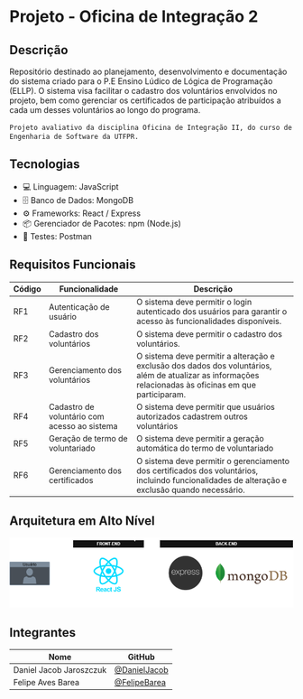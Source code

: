 # Projeto - Oficina de Integração 2

## Descrição

Repositório destinado ao planejamento, desenvolvimento e documentação do sistema criado para o P.E Ensino Lúdico de Lógica de Programação (ELLP). O sistema visa facilitar o cadastro dos voluntários envolvidos no projeto, bem como gerenciar os certificados de participação atribuídos a cada um desses voluntários ao longo do programa.

    Projeto avaliativo da disciplina Oficina de Integração II, do curso de Engenharia de Software da UTFPR.


## Tecnologias 

- 💻 Linguagem: JavaScript
- 🗄️ Banco de Dados: MongoDB
- ⚙️ Frameworks: React / Express
- 📦 Gerenciador de Pacotes: npm (Node.js)
- 🧪 Testes: Postman

## Requisitos Funcionais


| Código  | Funcionalidade                       | Descrição                                                                 |
|---------|--------------------------------------|---------------------------------------------------------------------------|
| RF1     | Autenticação de usuário              | O sistema deve permitir o login autenticado dos usuários para garantir o acesso às funcionalidades disponíveis.|
| RF2     | Cadastro dos voluntários             | O sistema deve permitir o cadastro dos voluntários.|
| RF3     | Gerenciamento dos voluntários        | O sistema deve permitir a alteração e exclusão dos dados dos voluntários, além de atualizar as informações relacionadas às oficinas em que participaram.|
| RF4     | Cadastro de voluntário com acesso ao sistema | O sistema deve permitir que usuários autorizados cadastrem outros voluntários|
| RF5     | Geração de termo de voluntariado     | O sistema deve permitir a geração automática do termo de voluntariado|
| RF6     | Gerenciamento dos certificados       | O sistema deve permitir o gerenciamento dos certificados dos voluntários, incluindo funcionalidades de alteração e exclusão quando necessário.|




## Arquitetura em Alto Nível
 
![image](assets/ArquiteturaAltoNivel.png)




## Integrantes

| Nome            | GitHub                           |
| --------------- | -------------------------------- |
| Daniel Jacob Jaroszczuk  | [@DanielJacob](https://github.com/Dani-Jacob)
| Felipe Aves Barea  | [@FelipeBarea](https://github.com/fehbarea)